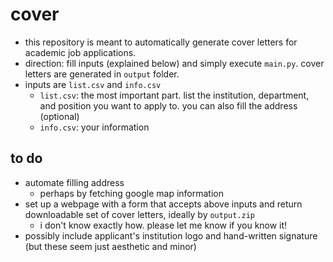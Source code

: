 # cover

- this repository is meant to automatically generate cover letters for academic job applications.
- direction: fill inputs (explained below) and simply execute `main.py`. cover letters are generated in `output` folder.
- inputs are `list.csv` and `info.csv`
  - `list.csv`: the most important part. list the institution, department, and position you want to apply to. you can also fill the address (optional)
  - `info.csv`: your information

## to do

- automate filling address
  - perhaps by fetching google map information
- set up a webpage with a form that accepts above inputs and return downloadable set of cover letters, ideally by `output.zip`
  - i don't know exactly how. please let me know if you know it!
- possibly include applicant's institution logo and hand-written signature (but these seem just aesthetic and minor)

